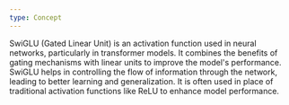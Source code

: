 ```yaml
---
type: Concept
---
```


SwiGLU (Gated Linear Unit) is an activation function used in neural networks, particularly in transformer models. It combines the benefits of gating mechanisms with linear units to improve the model's performance. SwiGLU helps in controlling the flow of information through the network, leading to better learning and generalization. It is often used in place of traditional activation functions like ReLU to enhance model performance.